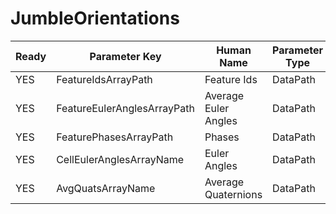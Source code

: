 # JumbleOrientations #

| Ready | Parameter Key | Human Name | Parameter Type | Parameter Class |
|-------|---------------|------------|-----------------|----------------|
| YES | FeatureIdsArrayPath | Feature Ids | DataPath | ArraySelectionParameter |
| YES | FeatureEulerAnglesArrayPath | Average Euler Angles | DataPath | ArraySelectionParameter |
| YES | FeaturePhasesArrayPath | Phases | DataPath | ArraySelectionParameter |
| YES | CellEulerAnglesArrayName | Euler Angles | DataPath | ArrayCreationParameter |
| YES | AvgQuatsArrayName | Average Quaternions | DataPath | ArrayCreationParameter |
